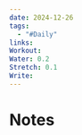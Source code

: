 ```yaml
---
date: 2024-12-26
tags:
  - "#Daily"
links: 
Workout: 
Water: 0.2
Stretch: 0.1
Write:
---
```

# Notes
